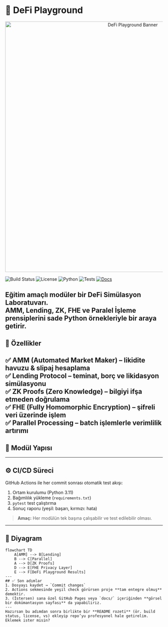 # 🧠 DeFi Playground

<p align="center">
  <img src="https://raw.githubusercontent.com/USERNAME/defi-playground/main/docs/banner.svg" width="800" alt="DeFi Playground Banner">
</p>

![Build Status](https://img.shields.io/github/actions/workflow/status/USERNAME/defi-playground/.github/workflows/ci.yml?branch=main&label=Build)
![License](https://img.shields.io/badge/License-MIT-blue.svg)
![Python](https://img.shields.io/badge/Python-3.11%2B-green.svg)
![Tests](https://img.shields.io/badge/Tests-Pytest%20%E2%9C%93-brightgreen)
[![Docs](https://img.shields.io/badge/Docs-Overview-blue)](./docs/overview.md)

Eğitim amaçlı modüler bir **DeFi Simülasyon Laboratuvarı**.  
AMM, Lending, ZK, FHE ve Paralel İşleme prensiplerini sade Python örnekleriyle bir araya getirir.  
---
## 🚀 Özellikler

✅ **AMM (Automated Market Maker)** – likidite havuzu & slipaj hesaplama  
✅ **Lending Protocol** – teminat, borç ve likidasyon simülasyonu  
✅ **ZK Proofs (Zero Knowledge)** – bilgiyi ifşa etmeden doğrulama  
✅ **FHE (Fully Homomorphic Encryption)** – şifreli veri üzerinde işlem  
✅ **Parallel Processing** – batch işlemlerle verimlilik artırımı  
---
## 🧩 Modül Yapısı
---
## ⚙️ CI/CD Süreci

GitHub Actions ile her commit sonrası otomatik test akışı:
1. Ortam kurulumu (Python 3.11)  
2. Bağımlılık yükleme (`requirements.txt`)  
3. `pytest` test çalıştırma  
4. Sonuç raporu (yeşil: başarı, kırmızı: hata)

> **Amaç:** Her modülün tek başına çalışabilir ve test edilebilir olması.
---
## 🧠 Diyagram
```mermaid
flowchart TD
    A[AMM] --> B[Lending]
    B --> C[Parallel]
    A --> D[ZK Proofs]
    D --> E[FHE Privacy Layer]
    E --> F[DeFi Playground Results]
---
## ✅ Son adımlar
1. Dosyayı kaydet → `Commit changes`  
2. Actions sekmesinde yeşil check görürsen proje **tam entegre olmuş** demektir.  
3. (İstersen) sana özel GitHub Pages veya `docs/` içeriğinden **görsel bir dokümantasyon sayfası** da yapabiliriz.
---
Hazırsan bu adımdan sonra birlikte bir **README rozeti** (ör. build status, license, vs) ekleyip repo’yu profesyonel hale getirelim.  
Eklemek ister misin?
